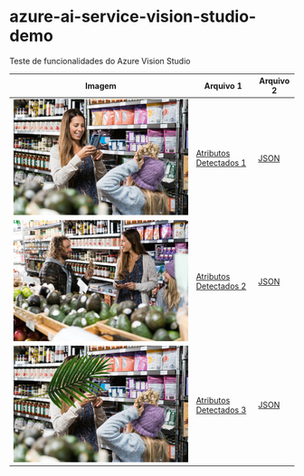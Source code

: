# azure-ai-service-vision-studio-demo
Teste de funcionalidades do Azure Vision Studio

| Imagem                                      | Arquivo 1                                     | Arquivo 2                                     |
|---------------------------------------------|-----------------------------------------------|-----------------------------------------------|
| ![Imagem 1](Input/image1.jpg)         | [Atributos Detectados 1](Output/detectedAtributesImage1.txt)         | [JSON](Output/detectedAtributesImage1.json)         |
| ![Imagem 2](Input/image2.jpg)         | [Atributos Detectados 2](Output/detectedAtributesImage2.txt)         | [JSON](Output/detectedAtributesImage2.json)         |
| ![Imagem 3](Input/image3.jpg)         | [Atributos Detectados 3](Output/detectedAtributesImage3.txt)         | [JSON](Output/detectedAtributesImage3.json)         |

